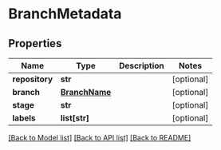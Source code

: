 # BranchMetadata

## Properties
Name | Type | Description | Notes
------------ | ------------- | ------------- | -------------
**repository** | **str** |  | [optional] 
**branch** | [**BranchName**](BranchName.md) |  | [optional] 
**stage** | **str** |  | [optional] 
**labels** | **list[str]** |  | [optional] 

[[Back to Model list]](../README.md#documentation-for-models) [[Back to API list]](../README.md#documentation-for-api-endpoints) [[Back to README]](../README.md)

